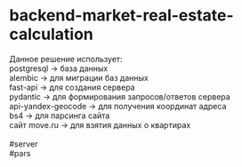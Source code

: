 # backend-market-real-estate-calculation

Данное решение использует: <br>
postgresql -> база данных <br>
alembic -> для миграции баз данных<br>
fast-api -> для создания сервера<br>
pydantic -> для формирования запросов/ответов сервера<br>
api-yandex-geocode -> для получения координат адреса<br>
bs4 -> для парсинга сайта<br>
сайт move.ru -> для взятия данных о квартирах<br>
<br>
#server
<br>
#pars
